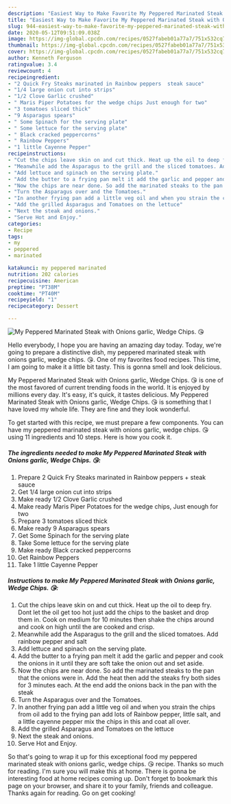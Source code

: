 ```yaml
---
description: "Easiest Way to Make Favorite My Peppered Marinated Steak with Onions garlic, Wedge Chips. 😘"
title: "Easiest Way to Make Favorite My Peppered Marinated Steak with Onions garlic, Wedge Chips. 😘"
slug: 944-easiest-way-to-make-favorite-my-peppered-marinated-steak-with-onions-garlic-wedge-chips
date: 2020-05-12T09:51:09.038Z
image: https://img-global.cpcdn.com/recipes/0527fabeb01a77a7/751x532cq70/my-peppered-marinated-steak-with-onions-garlic-wedge-chips-😘-recipe-main-photo.jpg
thumbnail: https://img-global.cpcdn.com/recipes/0527fabeb01a77a7/751x532cq70/my-peppered-marinated-steak-with-onions-garlic-wedge-chips-😘-recipe-main-photo.jpg
cover: https://img-global.cpcdn.com/recipes/0527fabeb01a77a7/751x532cq70/my-peppered-marinated-steak-with-onions-garlic-wedge-chips-😘-recipe-main-photo.jpg
author: Kenneth Ferguson
ratingvalue: 3.4
reviewcount: 4
recipeingredient:
- "2 Quick Fry Steaks marinated in Rainbow peppers  steak sauce"
- "1/4 large onion cut into strips"
- "1/2 Clove Garlic crushed"
- " Maris Piper Potatoes for the wedge chips Just enough for two"
- "3 tomatoes sliced thick"
- "9 Asparagus spears"
- " Some Spinach for the serving plate"
- " Some lettuce for the serving plate"
- " Black cracked peppercorns"
- " Rainbow Peppers"
- "1 little Cayenne Pepper"
recipeinstructions:
- "Cut the chips leave skin on and cut thick. Heat up the oil to deep fry. Dont let the oil get too hot just add the chips to the basket and drop them in. Cook on medium for 10 minutes then shake the chips around and cook on high until the are cooked and crisp."
- "Meanwhile add the Asparagus to the grill and the sliced tomatoes. Add rainbow pepper and salt"
- "Add lettuce and spinach on the serving plate."
- "Add the butter to a frying pan melt it add the garlic and pepper and cook the onions in it until they are soft take the onion out and set aside."
- "Now the chips are near done. So add the marinated steaks to the pan that the onions were in. Add the heat then add the steaks fry both sides for 3 minutes each. At the end add the onions back in the pan with the steak"
- "Turn the Asparagus over and the Tomatoes."
- "In another frying pan add a little veg oil and when you strain the chips from oil add to the frying pan add lots of Rainbow pepper, little salt, and a little cayenne pepper mix the chips in this and coat all over."
- "Add the grilled Asparagus and Tomatoes on the lettuce"
- "Next the steak and onions."
- "Serve Hot and Enjoy."
categories:
- Recipe
tags:
- my
- peppered
- marinated

katakunci: my peppered marinated 
nutrition: 202 calories
recipecuisine: American
preptime: "PT38M"
cooktime: "PT40M"
recipeyield: "1"
recipecategory: Dessert

---
```



![My Peppered Marinated Steak with Onions garlic, Wedge Chips. 😘](https://img-global.cpcdn.com/recipes/0527fabeb01a77a7/751x532cq70/my-peppered-marinated-steak-with-onions-garlic-wedge-chips-😘-recipe-main-photo.jpg)

Hello everybody, I hope you are having an amazing day today. Today, we're going to prepare a distinctive dish, my peppered marinated steak with onions garlic, wedge chips. 😘. One of my favorites food recipes. This time, I am going to make it a little bit tasty. This is gonna smell and look delicious.

My Peppered Marinated Steak with Onions garlic, Wedge Chips. 😘 is one of the most favored of current trending foods in the world. It is enjoyed by millions every day. It's easy, it's quick, it tastes delicious. My Peppered Marinated Steak with Onions garlic, Wedge Chips. 😘 is something that I have loved my whole life. They are fine and they look wonderful.




To get started with this recipe, we must prepare a few components. You can have my peppered marinated steak with onions garlic, wedge chips. 😘 using 11 ingredients and 10 steps. Here is how you cook it.

<!--inarticleads1-->

##### The ingredients needed to make My Peppered Marinated Steak with Onions garlic, Wedge Chips. 😘:

1. Prepare 2 Quick Fry Steaks marinated in Rainbow peppers + steak sauce
1. Get 1/4 large onion cut into strips
1. Make ready 1/2 Clove Garlic crushed
1. Make ready  Maris Piper Potatoes for the wedge chips, Just enough for two
1. Prepare 3 tomatoes sliced thick
1. Make ready 9 Asparagus spears
1. Get  Some Spinach for the serving plate
1. Take  Some lettuce for the serving plate
1. Make ready  Black cracked peppercorns
1. Get  Rainbow Peppers
1. Take 1 little Cayenne Pepper




<!--inarticleads2-->

##### Instructions to make My Peppered Marinated Steak with Onions garlic, Wedge Chips. 😘:

1. Cut the chips leave skin on and cut thick. Heat up the oil to deep fry. Dont let the oil get too hot just add the chips to the basket and drop them in. Cook on medium for 10 minutes then shake the chips around and cook on high until the are cooked and crisp.
1. Meanwhile add the Asparagus to the grill and the sliced tomatoes. Add rainbow pepper and salt
1. Add lettuce and spinach on the serving plate.
1. Add the butter to a frying pan melt it add the garlic and pepper and cook the onions in it until they are soft take the onion out and set aside.
1. Now the chips are near done. So add the marinated steaks to the pan that the onions were in. Add the heat then add the steaks fry both sides for 3 minutes each. At the end add the onions back in the pan with the steak
1. Turn the Asparagus over and the Tomatoes.
1. In another frying pan add a little veg oil and when you strain the chips from oil add to the frying pan add lots of Rainbow pepper, little salt, and a little cayenne pepper mix the chips in this and coat all over.
1. Add the grilled Asparagus and Tomatoes on the lettuce
1. Next the steak and onions.
1. Serve Hot and Enjoy.




So that's going to wrap it up for this exceptional food my peppered marinated steak with onions garlic, wedge chips. 😘 recipe. Thanks so much for reading. I'm sure you will make this at home. There is gonna be interesting food at home recipes coming up. Don't forget to bookmark this page on your browser, and share it to your family, friends and colleague. Thanks again for reading. Go on get cooking!
